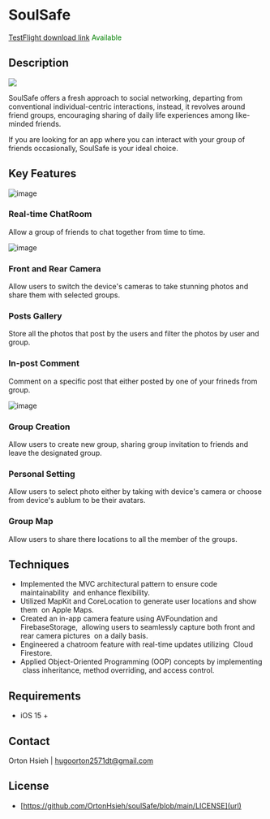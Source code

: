 # SoulSafe
[TestFlight download link](https://testflight.apple.com/join/VbZucyPi) <span style="color:green;">Available</span>

## Description

<p align="left">
    <img src="https://img.shields.io/badge/license-MIT-blue">
</p>

SoulSafe offers a fresh approach to social networking, departing from conventional individual-centric interactions, instead, it revolves around friend groups, encouraging sharing of daily life experiences among like-minded friends.

If you are looking for an app where you can interact with your group of friends occasionally, SoulSafe is your ideal choice.

## Key Features

![image](https://github.com/OrtonHsieh/soulSafe/assets/111218384/ea56a7c8-901c-4f45-9b63-29dc0d8912bc)

### Real-time ChatRoom
Allow a group of friends to chat together from time to time.

![image](https://github.com/OrtonHsieh/soulSafe/assets/111218384/c6edef85-24db-45f5-bb26-5ebbe52ea518)

### Front and Rear Camera
Allow users to switch the device's cameras to take stunning photos and share them with selected groups.

### Posts Gallery
Store all the photos that post by the users and filter the photos by user and group.

### In-post Comment
Comment on a specific post that either posted by one of your frineds from group.

![image](https://github.com/OrtonHsieh/soulSafe/assets/111218384/8d0c92f3-1236-4269-b426-ee8fdd3f9d9b)

### Group Creation
Allow users to create new group, sharing group invitation to friends and leave the designated group.

### Personal Setting
Allow users to select photo either by taking with device's camera or choose from device's aublum to be their avatars.

### Group Map
Allow users to share there locations to all the member of the groups.

## Techniques
* Implemented the MVC architectural pattern to ensure code maintainability  and enhance flexibility.
* Utilized MapKit and CoreLocation to generate user locations and show them  on Apple Maps.
* Created an in-app camera feature using AVFoundation and FirebaseStorage,  allowing users to seamlessly capture both front and rear camera pictures  on a daily basis.
* Engineered a chatroom feature with real-time updates utilizing  Cloud Firestore.
* Applied Object-Oriented Programming (OOP) concepts by implementing  class inheritance, method overriding,  and access control.

## Requirements

* iOS 15 +

## Contact

Orton Hsieh | hugoorton2571dt@gmail.com

## License

* [https://github.com/OrtonHsieh/soulSafe/blob/main/LICENSE](url)
